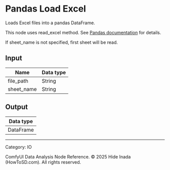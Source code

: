 # Pandas Load Excel
Loads Excel files into a pandas DataFrame.

This node uses read_excel method.
See [Pandas documentation](https://pandas.pydata.org/docs/reference/api/pandas.read_excel.html) for details.

If sheet_name is not specified, first sheet will be read.

## Input
| Name | Data type |
|---|---|
| file_path | String |
| sheet_name | String |

## Output
| Data type |
|---|
| DataFrame |

<HR>
Category: IO

ComfyUI Data Analysis Node Reference. © 2025 Hide Inada (HowToSD.com). All rights reserved.
